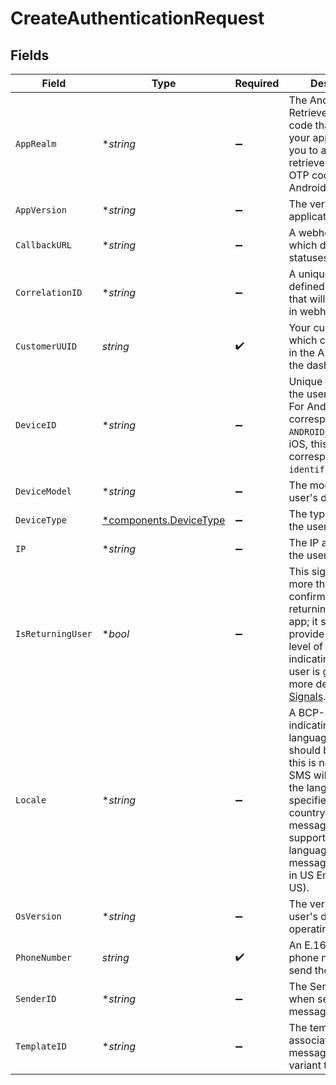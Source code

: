 # CreateAuthenticationRequest


## Fields

| Field                                                                                                                                                                                                                                                           | Type                                                                                                                                                                                                                                                            | Required                                                                                                                                                                                                                                                        | Description                                                                                                                                                                                                                                                     | Example                                                                                                                                                                                                                                                         |
| --------------------------------------------------------------------------------------------------------------------------------------------------------------------------------------------------------------------------------------------------------------- | --------------------------------------------------------------------------------------------------------------------------------------------------------------------------------------------------------------------------------------------------------------- | --------------------------------------------------------------------------------------------------------------------------------------------------------------------------------------------------------------------------------------------------------------- | --------------------------------------------------------------------------------------------------------------------------------------------------------------------------------------------------------------------------------------------------------------- | --------------------------------------------------------------------------------------------------------------------------------------------------------------------------------------------------------------------------------------------------------------- |
| `AppRealm`                                                                                                                                                                                                                                                      | **string*                                                                                                                                                                                                                                                       | :heavy_minus_sign:                                                                                                                                                                                                                                              | The Android SMS Retriever API hash code that identifies your app. This allows you to automatically retrieve and fill the OTP code on Android devices.                                                                                                           |                                                                                                                                                                                                                                                                 |
| `AppVersion`                                                                                                                                                                                                                                                    | **string*                                                                                                                                                                                                                                                       | :heavy_minus_sign:                                                                                                                                                                                                                                              | The version of your application.                                                                                                                                                                                                                                |                                                                                                                                                                                                                                                                 |
| `CallbackURL`                                                                                                                                                                                                                                                   | **string*                                                                                                                                                                                                                                                       | :heavy_minus_sign:                                                                                                                                                                                                                                              | A webhook URL to which delivery statuses will be sent.                                                                                                                                                                                                          |                                                                                                                                                                                                                                                                 |
| `CorrelationID`                                                                                                                                                                                                                                                 | **string*                                                                                                                                                                                                                                                       | :heavy_minus_sign:                                                                                                                                                                                                                                              | A unique, user-defined identifier that will be included in webhook events                                                                                                                                                                                       |                                                                                                                                                                                                                                                                 |
| `CustomerUUID`                                                                                                                                                                                                                                                  | *string*                                                                                                                                                                                                                                                        | :heavy_check_mark:                                                                                                                                                                                                                                              | Your customer UUID, which can be found in the API settings in the dashboard.                                                                                                                                                                                    |                                                                                                                                                                                                                                                                 |
| `DeviceID`                                                                                                                                                                                                                                                      | **string*                                                                                                                                                                                                                                                       | :heavy_minus_sign:                                                                                                                                                                                                                                              | Unique identifier for the user's device. For Android, this corresponds to the `ANDROID_ID` and for iOS, this corresponds to the `identifierForVendor`.                                                                                                          |                                                                                                                                                                                                                                                                 |
| `DeviceModel`                                                                                                                                                                                                                                                   | **string*                                                                                                                                                                                                                                                       | :heavy_minus_sign:                                                                                                                                                                                                                                              | The model of the user's device.                                                                                                                                                                                                                                 |                                                                                                                                                                                                                                                                 |
| `DeviceType`                                                                                                                                                                                                                                                    | [*components.DeviceType](../../models/components/devicetype.md)                                                                                                                                                                                                 | :heavy_minus_sign:                                                                                                                                                                                                                                              | The type of device the user is using.                                                                                                                                                                                                                           |                                                                                                                                                                                                                                                                 |
| `IP`                                                                                                                                                                                                                                                            | **string*                                                                                                                                                                                                                                                       | :heavy_minus_sign:                                                                                                                                                                                                                                              | The IP address of the user's device.                                                                                                                                                                                                                            |                                                                                                                                                                                                                                                                 |
| `IsReturningUser`                                                                                                                                                                                                                                               | **bool*                                                                                                                                                                                                                                                         | :heavy_minus_sign:                                                                                                                                                                                                                                              | This signal should do more than just confirm if a user is returning to your app; it should provide a higher level of trust, indicating that the user is genuine. For more details, refer to [Signals](/guides/prevent-fraud#signals).                           |                                                                                                                                                                                                                                                                 |
| `Locale`                                                                                                                                                                                                                                                        | **string*                                                                                                                                                                                                                                                       | :heavy_minus_sign:                                                                                                                                                                                                                                              | A BCP-47 locale indicating the language the SMS should be sent to; if this is not set, the SMS will be sent to the language specified by the country code of the message. If we don't support the language set, the message will be sent in US English (en-US). | en-US                                                                                                                                                                                                                                                           |
| `OsVersion`                                                                                                                                                                                                                                                     | **string*                                                                                                                                                                                                                                                       | :heavy_minus_sign:                                                                                                                                                                                                                                              | The version of the user's device operating system.                                                                                                                                                                                                              |                                                                                                                                                                                                                                                                 |
| `PhoneNumber`                                                                                                                                                                                                                                                   | *string*                                                                                                                                                                                                                                                        | :heavy_check_mark:                                                                                                                                                                                                                                              | An E.164 formatted phone number to send the OTP to.                                                                                                                                                                                                             | +1234567890                                                                                                                                                                                                                                                     |
| `SenderID`                                                                                                                                                                                                                                                      | **string*                                                                                                                                                                                                                                                       | :heavy_minus_sign:                                                                                                                                                                                                                                              | The Sender ID to use when sending the message.                                                                                                                                                                                                                  |                                                                                                                                                                                                                                                                 |
| `TemplateID`                                                                                                                                                                                                                                                    | **string*                                                                                                                                                                                                                                                       | :heavy_minus_sign:                                                                                                                                                                                                                                              | The template id associated with the message content variant to be sent.                                                                                                                                                                                         |                                                                                                                                                                                                                                                                 |
